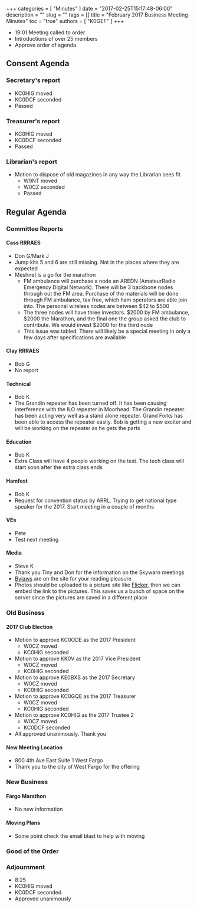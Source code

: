 +++
categories = [ "Minutes" ]
date = "2017-02-25T15:17:48-06:00"
description = ""
slug = ""
tags = []
title = "February 2017 Business Meeting Minutes"
toc = "true"
authors = [ "K0GEF" ]
+++
* 19:01 Meeting called to order
* Introductions of over 25 members
* Approve order of agenda
<!--more-->
## Consent Agenda

### Secretary's report
* KC0HIG moved
* KC0DCF seconded
* Passed

### Treasurer's report
* KC0HIG moved
* KC0DCF seconded
* Passed

### Librarian's report
* Motion to dispose of old magazines in any way the Librarian sees fit
    * W9NT moved
    * W0CZ seconded
    * Passed

## Regular Agenda

### Committee Reports

#### Cass RRRAES
* Don G/Mark J
* Jump kits 5 and 6 are still missing. Not in the places where they
are expected
* Meshnet is a go for the marathon
    * FM ambulance will purchase a node an AREDN (AmateurRadio Emergency
    Digital Network). There will be 3 backbone nodes through out the FM
    area. Purchase of the materials will be done through FM ambulance, tax
    free, which ham operators are able join into. The personal wireless
    nodes are between $42 to $500
    * The three nodes will have three investors. $2000 by FM
    ambulance, $2000 the Marathon, and the final one the group asked the
    club to contribute. We would invest $2000 for the third node
    * This issue was tabled. There will likely be a special meeting
    in only a few days after specifications are available

#### Clay RRRAES
* Bob G
* No report

#### Technical
* Bob K
* The Grandin repeater has been turned off. It has been causing
interference with the ILO repeater in Moorhead. The Grandin repeater
has been acting very well as a stand alone repeater. Grand Forks has
been able to access the repeater easily. Bob is getting a new exciter
and will be working on the repeater as he gets the parts

#### Education
* Bob K
* Extra Class will have 4 people working on the test. The tech class
will start soon after the extra class ends

#### Hamfest
* Bob K
* Request for convention status by ARRL. Trying to get national type
speaker for the 2017. Start meeting in a couple of months

#### VEs
* Pete
* Test next meeting

#### Media
* Steve K
* Thank you Tiny and Don for the information on the Skywarn meetings
* [Bylaws](/about/bylaws/) are on the site for your reading pleasure
* Photos should be uploaded to a picture site like
[Flicker](https://www.flickr.com), then we can embed the link to the
pictures. This saves us a bunch of space on the server since the
pictures are saved in a different place

### Old Business

#### 2017 Club Election
* Motion to approve KC0ODE as the 2017 President
    * W0CZ moved
    * KC0HIG seconded
* Motion to approve KK0V as the 2017 Vice President
    * W0CZ moved
    * KC0HIG seconded
* Motion to approve KE0BXS as the 2017 Secretary
    * W0CZ moved
    * KC0HIG seconded
* Motion to approve KC0GQE as the 2017 Treasurer
    * W0CZ moved
    * KC0HIG seconded
* Motion to approve KC0HIG as the 2017 Trustee 2
    * W0CZ moved
    * KC0DCF seconded
* All approved unanimously. Thank you

#### New Meeting Location
* 800 4th Ave East Suite 1 West Fargo
* Thank you to the city of West Fargo for the offering

### New Business

#### Fargo Marathon
* No new information

#### Moving Plans
* Some point check the email blast to help with moving

### Good of the Order

### Adjournment
* 8:25
* KC0HIG moved
* KC0DCF seconded
* Approved unanimously
